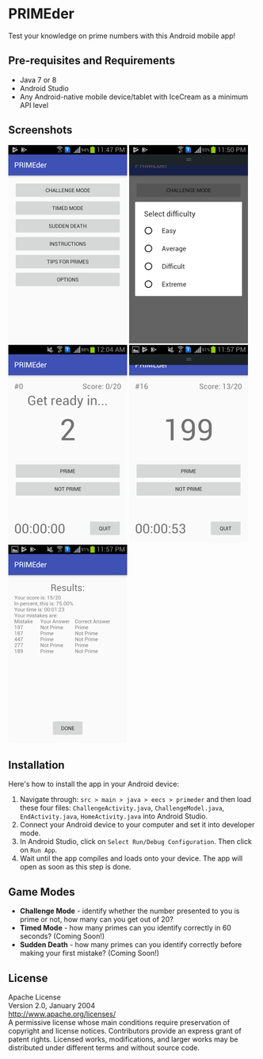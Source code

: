 # PRIMEder
Test your knowledge on prime numbers with this Android mobile app!

## Pre-requisites and Requirements
- Java 7 or 8
- Android Studio
- Any Android-native mobile device/tablet with IceCream as a minimum API level

## Screenshots
<img src="screenshots/sc_1_main.png" alt text="main" width="240px" height="400px"> <img src="screenshots/sc_2_difficulty.png" alt text="difficulty" width="240px" height="400px"> <img src="screenshots/sc_3_timer.png" alt text="timer" width="240px" height="400px">
<img src="screenshots/sc_4_actualGame.png" alt text="actualGame" width="240px" height="400px"> <img src="screenshots/sc_5_results.png" alt text="results" width="240px" height="400px">

## Installation
Here's how to install the app in your Android device:
1. Navigate through: `src > main > java > eecs > primeder` and then load these four files: `ChallengeActivity.java`, `ChallengeModel.java`, `EndActivity.java`, `HomeActivity.java` into Android Studio.
2. Connect your Android device to your computer and set it into developer mode.
3. In Android Studio, click on `Select Run/Debug Configuration`. Then click on `Run App`.
4. Wait until the app compiles and loads onto your device. The app will open as soon as this step is done.

## Game Modes
- **Challenge Mode** - identify whether the number presented to you is prime or not, how many can you get out of 20? 
- **Timed Mode** - how many primes can you identify correctly in 60 seconds? (Coming Soon!)
- **Sudden Death** - how many primes can you identify correctly before making your first mistake? (Coming Soon!)

## License
Apache License <br />
Version 2.0, January 2004 <br />
http://www.apache.org/licenses/ <br />
A permissive license whose main conditions require preservation of copyright and license notices. Contributors provide an express grant of patent rights. Licensed works, modifications, and larger works may be distributed under different terms and without source code.

